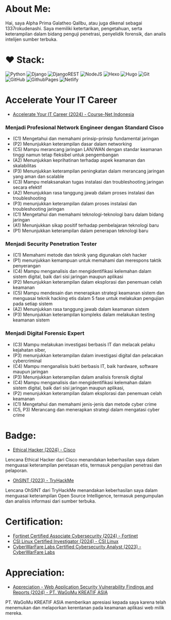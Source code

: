 # About Me:
Hai, saya Alpha Prima Galatheo Qallbu, atau juga dikenal sebagai 1337rokudenashi. Saya memiliki ketertarikan, pengetahuan, serta keterampilan dalam bidang penguji penetrasi, penyelidik forensik, dan analis intelijen sumber terbuka. 

# ❤️ Stack:
![Python](https://img.shields.io/badge/python-3670A0?style=for-the-badge&logo=python&logoColor=ffdd54) ![Django](https://img.shields.io/badge/django-%23092E20.svg?style=for-the-badge&logo=django&logoColor=white) ![DjangoREST](https://img.shields.io/badge/DJANGO-REST-ff1709?style=for-the-badge&logo=django&logoColor=white&color=ff1709&labelColor=gray) ![NodeJS](https://img.shields.io/badge/node.js-6DA55F?style=for-the-badge&logo=node.js&logoColor=white) ![Hexo](https://img.shields.io/badge/Hexo-%23222222.svg?style=for-the-badge&logo=hexo&logoColor=#0E83CD) ![Hugo](https://img.shields.io/badge/Hugo-%23222222.svg?style=for-the-badge&logo=hugo&logoColor=#FF4088) ![Git](https://img.shields.io/badge/git-%23F05033.svg?style=for-the-badge&logo=git&logoColor=white) ![GitHub](https://img.shields.io/badge/github-%23121011.svg?style=for-the-badge&logo=github&logoColor=white) ![GithubPages](https://img.shields.io/badge/github%20pages-121013?style=for-the-badge&logo=github&logoColor=white) ![Netlify](https://img.shields.io/badge/netlify-%23000000.svg?style=for-the-badge&logo=netlify&logoColor=#00C7B7)

# Accelerate Your IT Career
- [Accelerate Your IT Career (2024) - Course-Net Indonesia](https://github.com/1337rokudenashi/accelerateyouritcareer/blob/main/1337rokudenashi.pdf)
### Menjadi Profesional Network Engineer dengan Standard Cisco
- (C1) Mengetahui dan memahami prinsip-prinsip fundamental jaringan
- (P2) Menunjukkan keterampilan dasar dalam networking
- (C5) Mampu merancang jaringan LAN/WAN dengan standar keamanan tinggi namun tetap fleksibel untuk pengembangan
- (A2) Menunjukkan keprihatinan terhadap aspek keamanan dan skalabilitas
- (P3) Menunjukkan keterampilan peningkatan dalam merancang jaringan yang aman dan scalable
- (C3) Mampu melaksanakan tugas instalasi dan troubleshooting jaringan secara efektif
- (A2) Menunjukkan rasa tanggung jawab dalam proses instalasi dan troubleshooting
- (P3) menunjukkan keterampilan dalam proses instalasi dan troubleshooting jaringan
- (C1) Mengetahui dan memahami teknologi-teknologi baru dalam bidang jaringan
- (A1) Menunjukkan sikap positif terhadap pembelajaran teknologi baru
- (P1) Menunjukkan keterampilan dalam penerapan teknologi baru
### Menjadi Security Penetration Tester
- (C1) Memahami metode dan teknik yang digunakan oleh hacker
- (P1) menunjukkan kemampuan untuk memahami dan merespons taktik penyerangan
- (C4) Mampu menganalisis dan mengidentifikasi kelemahan dalam sistem digital, baik dari sisi jaringan maupun aplikasi
- (P2) Menunjukkan keterampilan dalam eksplorasi dan penemuan celah keamanan
- (C5) Mampu mendesain dan menerapkan strategi keamanan sistem dan menguasai teknik hacking etis dalam 5 fase untuk melakukan pengujian pada setiap sistem
- (A2) Menunjukkan rasa tanggung jawab dalam keamanan sistem
- (P3) Menunjukkan keterampilan kompleks dalam melakukan testing keamanan sistem
### Menjadi Digital Forensic Expert
- (C3) Mampu melakukan investigasi berbasis IT dan melacak pelaku kejahatan siber,
- (P3) menunjukkan keterampilan dalam investigasi digital dan pelacakan cybercriminal
- (C4) Mampu menganalisis bukti berbasis IT, baik hardware, software maupun jaringan
- (P3) Menunjukkan keterampilan dalam analisis forensik digital
- (C4) Mampu menganalisis dan mengidentifikasi kelemahan dalam sistem digital, baik dari sisi jaringan maupun aplikasi,
- (P2) menunjukkan keterampilan dalam eksplorasi dan penemuan celah keamanan
- (C1) Mengetahui dan memahami jenis-jenis dan metode cyber crime
- (C5, P3) Merancang dan menerapkan strategi dalam mengatasi cyber crime

# Badge:
- [Ethical Hacker (2024) - Cisco](https://www.credly.com/badges/e8fa511c-965c-49dd-a06d-af9933bf2d5d)

Lencana Ethical Hacker dari Cisco menandakan keberhasilan saya dalam menguasai keterampilan peretasan etis, termasuk pengujian penetrasi dan pelaporan.

- [OhSINT (2023) - TryHackMe](https://tryhackme.com/1337rokudenashi/badges/ohsint?trk=public_profile_see-credential)

Lencana OhSINT dari TryHackMe menandakan keberhasilan saya dalam menguasai keterampilan Open Source Intelligence, termasuk pengumpulan dan analisis informasi dari sumber terbuka.

# Certification:
- [Fortinet Certified Associate Cybersecurity (2024) - Fortinet](https://www.credly.com/badges/d00b6c04-b7f3-4725-a351-e5d055d65c30)
- [CSI Linux Certified Investigator (2024) - CSI Linux](https://csilinux.com/academy/badges/badge.php?hash=361e1c15a5f74873d6783089227904b768120b81)
- [CyberWarFare Labs Certified Cybersecurity Analyst (2023) - CyberWarFare Labs](https://www.credential.net/ec968e08-dae9-4e51-93f7-e57b725977f0)

# Appreciation:
- [Appreciation - Web Application Security Vulnerability Findings and Reports (2024) - PT. WaGoMu KREATIF ASIA](https://github.com/1337rokudenashi/appreciation/blob/main/pt.%20wagomu%20kreatif%20asia.pdf)

PT. WaGoMu KREATIF ASIA memberikan apresiasi kepada saya karena telah menemukan dan melaporkan kerentanan pada keamanan aplikasi web milik mereka.
